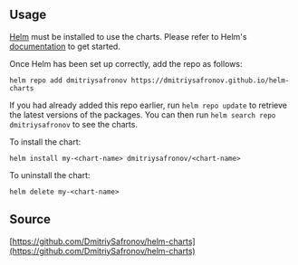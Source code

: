 ## Usage

[Helm](https://helm.sh) must be installed to use the charts.  Please refer to
Helm's [documentation](https://helm.sh/docs) to get started.

Once Helm has been set up correctly, add the repo as follows:

```shell
helm repo add dmitriysafronov https://dmitriysafronov.github.io/helm-charts
```

If you had already added this repo earlier, run `helm repo update` to retrieve
the latest versions of the packages.  You can then run `helm search repo
dmitriysafronov` to see the charts.

To install the <chart-name> chart:

```shell
helm install my-<chart-name> dmitriysafronov/<chart-name>
```

To uninstall the chart:
```shell
helm delete my-<chart-name>
```

## Source

[https://github.com/DmitriySafronov/helm-charts](https://github.com/DmitriySafronov/helm-charts)
